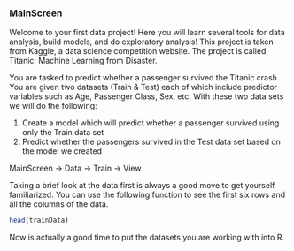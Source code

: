 <h3>MainScreen</h3>
Welcome to your first data project! Here you will learn several tools for data analysis, build models, and do exploratory analysis! This project is taken from Kaggle, a data science competition website. The project is called Titanic: Machine Learning from Disaster.

You are tasked to predict whether a passenger survived the Titanic crash. You are given two datasets (Train & Test) each of which include predictor variables such as Age, Passenger Class, Sex, etc. With these two data sets we will do the following:

1. Create a model which will predict whether a passenger survived using only the Train data set
2. Predict whether the passengers survived in the Test data set based on the model we created




MainScreen -> Data -> Train -> View

Taking a brief look at the data first is always a good move to get yourself familiarized. You can use the following
function to see the first six rows and all the columns of the data.

```R
head(trainData)
```

Now is actually a good time to put the datasets you are working with into R.
